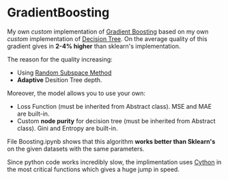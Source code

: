 # GradientBoosting

My own *custom* implementation of [Gradient Boosting](http://www.ccs.neu.edu/home/vip/teach/MLcourse/4_boosting/slides/gradient_boosting.pdf) based on my own *custom* implementation of [Decision Tree](https://en.wikipedia.org/wiki/Decision_tree). On the average quality of this gradient gives in **2-4% higher** than sklearn's implementation.

The reason for the quality increasing:
* Using [Random Subspace Method](https://en.wikipedia.org/wiki/Random_subspace_method)
* **Adaptive** Desition Tree depth.

Moreover, the model allows you to use your own: 
* Loss Function (must be inherited from Abstract class). MSE and MAE are built-in.
* Custom **node purity** for decision tree (must be inherited from Abstract class). Gini and Entropy are built-in.

File Boosting.ipynb shows that this algorithm **works better than Sklearn's** on the given datasets with the same parameters.

Since python code works incredibly slow, the implimentation uses [Cython](http://cython.org/) in the most critical functions which gives a huge jump in speed.
